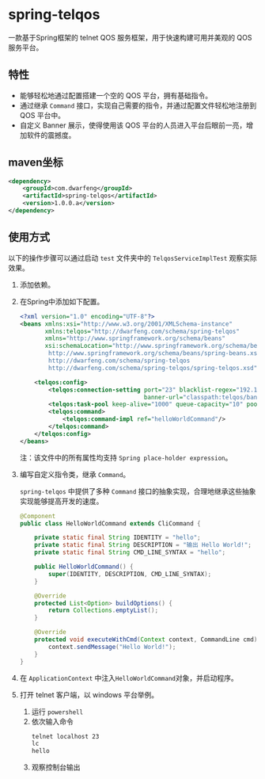 # spring-telqos

一款基于Spring框架的 telnet QOS 服务框架，用于快速构建可用并美观的 QOS 服务平台。

## 特性

* 能够轻松地通过配置搭建一个空的 QOS 平台，拥有基础指令。
* 通过继承 `Command` 接口，实现自己需要的指令，并通过配置文件轻松地注册到 QOS 平台中。
* 自定义 Banner 展示，使得使用该 QOS 平台的人员进入平台后眼前一亮，增加软件的震撼度。

## maven坐标

   ```xml
   <dependency>
       <groupId>com.dwarfeng</groupId>
       <artifactId>spring-telqos</artifactId>
       <version>1.0.0.a</version>
   </dependency>
   ```

## 使用方式

以下的操作步骤可以通过启动 `test` 文件夹中的 `TelqosServiceImplTest` 观察实际效果。

1. 添加依赖。

2. 在Spring中添加如下配置。

   ```xml
   <?xml version="1.0" encoding="UTF-8"?>
   <beans xmlns:xsi="http://www.w3.org/2001/XMLSchema-instance"
          xmlns:telqos="http://dwarfeng.com/schema/spring-telqos"
          xmlns="http://www.springframework.org/schema/beans"
          xsi:schemaLocation="http://www.springframework.org/schema/beans
           http://www.springframework.org/schema/beans/spring-beans.xsd
           http://dwarfeng.com/schema/spring-telqos
           http://dwarfeng.com/schema/spring-telqos/spring-telqos.xsd">
   
       <telqos:config>
           <telqos:connection-setting port="23" blacklist-regex="192.168.100.1" whitelist-regex=".*" charset="GBK"
                                      banner-url="classpath:telqos/banner.txt"/>
           <telqos:task-pool keep-alive="1000" queue-capacity="10" pool-size="20" rejection-policy="ABORT"/>
           <telqos:command>
               <telqos:command-impl ref="helloWorldCommand"/>
           </telqos:command>
       </telqos:config>
   </beans>
   ```
   
   注：该文件中的所有属性均支持 `Spring place-holder expression`。
   
3. 编写自定义指令类，继承 `Command`。

   `spring-telqos` 中提供了多种 `Command` 接口的抽象实现，合理地继承这些抽象实现能够提高开发的速度。
   
   ```java
   @Component
   public class HelloWorldCommand extends CliCommand {
   
       private static final String IDENTITY = "hello";
       private static final String DESCRIPTION = "输出 Hello World!";
       private static final String CMD_LINE_SYNTAX = "hello";
   
       public HelloWorldCommand() {
           super(IDENTITY, DESCRIPTION, CMD_LINE_SYNTAX);
       }
   
       @Override
       protected List<Option> buildOptions() {
           return Collections.emptyList();
       }
   
       @Override
       protected void executeWithCmd(Context context, CommandLine cmd) throws TelqosException {
           context.sendMessage("Hello World!");
       }
   }
   ```
   
4. 在 `ApplicationContext` 中注入`HelloWorldCommand`对象，并启动程序。

5. 打开 telnet 客户端，以 windows 平台举例。

   1. 运行 `powershell`
   2. 依次输入命令
      ```cmd
      telnet localhost 23
      lc
      hello
      ```
   3. 观察控制台输出
